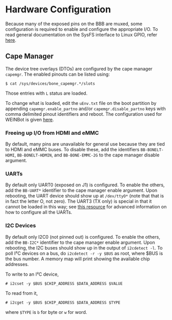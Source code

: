 # Hardware Configuration
Because many of the exposed pins on the BBB are muxed, some configuration is required to enable and configure the appropriate I/O.
To read general documentation on the SysFS interface to Linux GPIO, refer [here](gpio-sysfs.txt).

## Cape Manager
The device tree overlays (DTOs) are configured by the cape manager `capemgr`.
The enabled pinouts can be listed using:

	$ cat /sys/devices/bone_capemgr.*/slots

Those entries with `L` status are loaded.

To change what is loaded, edit the `uEnv.txt` file on the boot partition by appending `capemgr.enable_partno` and/or `capemgr.disable_partno` keys with comma delimited pinout identifiers and reboot.
The configuration used for WEINBot is given [here](../etc/uEnv.txt).

### Freeing up I/O from HDMI and eMMC
By default, many pins are unavailable for general use because they are tied to HDMI and eMMC buses.
To disable these, add the identifiers `BB-BONELT-HDMI`, `BB-BONELT-HDMIN`, and `BB-BONE-EMMC-2G` to the cape manager disable argument.

### UARTs
By default only UART0 (exposed on J1) is configured.
To enable the others, add the `BB-UART*` identifier to the cape manager enable argument.
Upon rebooting, the UART device should show up at `/dev/ttyO*` (note that that is in fact the letter O, not zero).
The UART3 (TX only) is special in that it cannot be loaded in this way; see [this resource](http://www.armhf.com/beaglebone-black-serial-uart-device-tree-overlays-for-ubuntu-and-debian-wheezy-tty01-tty02-tty04-tty05-dtbo-files/) for advanced information on how to configure all the UARTs.

### I2C Devices
By default only I2C0 (not pinned out) is configured.
To enable the others, add the `BB-I2C*` identifier to the cape manager enable argument.
Upon rebooting, the I2C buses should show up in the output of `i2cdetect -l`.
To poll I²C devices on a bus, do `i2cdetect -r -y $BUS` as root, where $BUS is the bus number.
A memory map will print showing the available chip addresses.

To write to an I²C device,

	# i2cset -y $BUS $CHIP_ADDRESS $DATA_ADDRESS $VALUE

To read from it,

	# i2cget -y $BUS $CHIP_ADDRESS $DATA_ADDRESS $TYPE

where `$TYPE` is `b` for byte or `w` for word.
